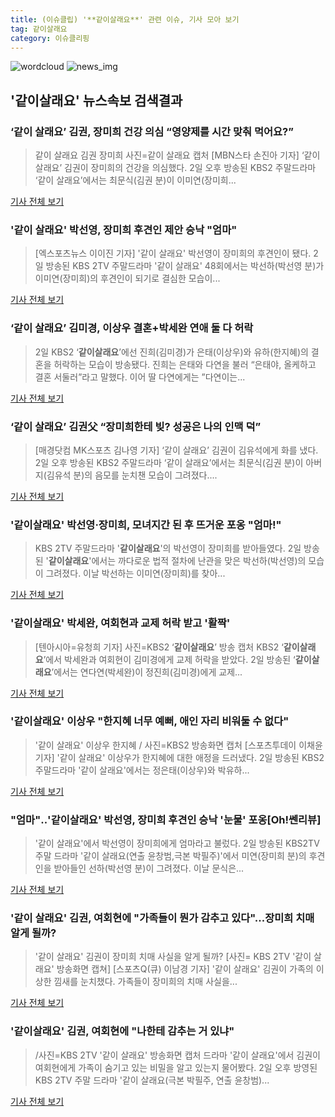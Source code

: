 ```yaml
---
title: (이슈클립) '**같이살래요**' 관련 이슈, 기사 모아 보기
tag: 같이살래요
category: 이슈클리핑
---
```

![wordcloud](https://s3.ap-northeast-2.amazonaws.com/lyrics101-wordcloud/2018-09-02-1535889612.png)
![news_img](https://user-images.githubusercontent.com/42597476/44507050-1206f400-a6e4-11e8-8d98-7ffbfebb353f.png)
## **'**같이살래요**'** 뉴스속보 검색결과
### ‘같이 살래요’ 김권, 장미희 건강 의심 “영양제를 시간 맞춰 먹어요?”

>같이 살래요 김권 장미희 사진=같이 살래요 캡처 [MBN스타 손진아 기자] ‘같이 살래요’ 김권이 장미희의 건강을 의심했다. 2일 오후 방송된 KBS2 주말드라마 ‘같이 살래요’에서는 최문식(김권 분)이 이미연(장미희...

<a href="http://star.mbn.co.kr/view.php?year=2018&no=552553&refer=portal" target="_blank">기사 전체 보기</a>

### '같이 살래요' 박선영, 장미희 후견인 제안 승낙 "엄마"

>[엑스포츠뉴스 이이진 기자] '같이 살래요' 박선영이 장미희의 후견인이 됐다. 2일 방송된 KBS 2TV 주말드라마 '같이 살래요' 48회에서는 박선하(박선영 분)가 이미연(장미희)의 후견인이 되기로 결심한 모습이...

<a href="http://www.xportsnews.com/?ac=article_view&entry_id=1014566" target="_blank">기사 전체 보기</a>

### ‘같이 살래요’ 김미경, 이상우 결혼+박세완 연애 둘 다 허락

>2일 KBS2 ‘**같이살래요**’에선 진희(김미경)가 은태(이상우)와 유하(한지혜)의 결혼을 허락하는 모습이 방송됐다. 진희는 은태와 다연을 불러 “은태야, 올케하고 결혼 서둘러”라고 말했다. 이어 딸 다연에게는 ”다연이는...

<a href="http://www.tvreport.co.kr/?c=news&m=newsview&idx=1077856" target="_blank">기사 전체 보기</a>

### ‘같이 살래요’ 김권父 “장미희한테 빚? 성공은 나의 인맥 덕”

>[매경닷컴 MK스포츠 김나영 기자] ‘같이 살래요’ 김권이 김유석에게 화를 냈다. 2일 오후 방송된 KBS2 주말드라마 ‘같이 살래요’에서는 최문식(김권 분)이 아버지(김유석 분)의 음모를 눈치챈 모습이 그려졌다....

<a href="http://sports.mk.co.kr/view.php?year=2018&no=552571" target="_blank">기사 전체 보기</a>

### '**같이살래요**' 박선영·장미희, 모녀지간 된 후 뜨거운 포옹 "엄마!"

>KBS 2TV 주말드라마 '**같이살래요**'의 박선영이 장미희를 받아들였다. 2일 방송된 '**같이살래요**'에서는 까다로운 법적 절차에 난관을 맞은 박선하(박선영)의 모습이 그려졌다. 이날 박선하는 이미연(장미희)를 찾아...

<a href="http://sports.hankooki.com/lpage/entv/201809/sp20180902205110136670.htm" target="_blank">기사 전체 보기</a>

### '**같이살래요**' 박세완, 여회현과 교제 허락 받고 '활짝'

>[텐아시아=유청희 기자] 사진=KBS2 ‘**같이살래요**’ 방송 캡처 KBS2 ‘**같이살래요**’에서 박세완과 여회현이 김미경에게 교제 허락을 받았다. 2일 방송된 ‘**같이살래요**’에서는 연다연(박세완)이 정진희(김미경)에게 교제...

<a href="http://www.tenasia.co.kr/archives/1560122" target="_blank">기사 전체 보기</a>

### '**같이살래요**' 이상우 "한지혜 너무 예뻐, 애인 자리 비워둘 수 없다"

>'같이 살래요' 이상우 한지혜 / 사진=KBS2 방송화면 캡처 [스포츠투데이 이채윤 기자] '같이 살래요' 이상우가 한지혜에 대한 애정을 드러냈다. 2일 방송된 KBS2 주말드라마 '같이 살래요'에서는 정은태(이상우)와 박유하...

<a href="http://stoo.asiae.co.kr/news/naver_view.htm?idxno=2018090220531963544" target="_blank">기사 전체 보기</a>

### "엄마"‥'**같이살래요**' 박선영, 장미희 후견인 승낙 '눈물' 포옹[Oh!쎈리뷰]

>'같이 살래요'에서 박선영이 장미희에게 엄마라고 불렀다.   2일 방송된 KBS2TV 주말 드라마 '같이 살래요(연출 윤창범,극본 박필주)'에서 미연(장미희 분)의 후견인을 받아들인 선하(박선영 분)이 그려졌다.   이날 문식은...

<a href="http://www.osen.co.kr/article/G1110980797" target="_blank">기사 전체 보기</a>

### '같이 살래요' 김권, 여회현에 "가족들이 뭔가 감추고 있다"...장미희 치매 알게 될까?

>'같이 살래요' 김권이 장미희 치매 사실을 알게 될까? [사진= KBS 2TV '같이 살래요' 방송화면 캡쳐] [스포츠Q(큐) 이남경 기자] '같이 살래요' 김권이 가족의 이상한 낌새를 눈치챘다.  가족들이 장미희의 치매 사실을...

<a href="http://www.sportsq.co.kr/news/articleView.html?idxno=301152" target="_blank">기사 전체 보기</a>

### '**같이살래요**' 김권, 여회현에 "나한테 감추는 거 있냐"

>/사진=KBS 2TV '같이 살래요' 방송화면 캡처 드라마 '같이 살래요'에서 김권이 여회현에게 가족이 숨기고 있는 비밀을 알고 있는지 물어봤다. 2일 오후 방영된 KBS 2TV 주말 드라마 '같이 살래요(극본 박필주, 연출 윤창범)...

<a href="http://star.mt.co.kr/stview.php?no=2018090220161791283" target="_blank">기사 전체 보기</a>


